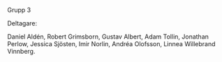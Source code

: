Grupp 3

Deltagare:

Daniel Aldén,
Robert Grimsborn,
Gustav Albert,
Adam Tollin,
Jonathan Perlow,
Jessica Sjösten,
Imir Norlin,
Andréa Olofsson,
Linnea Willebrand Vinnberg.
